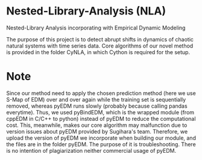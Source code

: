 # Nested-Library-Analysis (NLA)
Nested-Library Analysis incorporating with Empirical Dynamic Modeling

The purpose of this project is to detect abrupt shifts in dynamics of chaotic natural systems with time series data.
Core algorithms of our novel method is provided in the folder CyNLA, in which Cython is required for the setup.

# Note
Since our method need to apply the chosen prediction method (here we use S-Map of EDM) over and over again while the training set is sequentially removed, whereas pyEDM runs slowly (probably because calling pandas everytime).
Thus, we used pyBindEDM, which is the wrapped module (from cppEDM in C/C++ to python) instead of pyEDM to reduce the computational cost.
This, meanwhile, makes our core algorithm may malfunction due to version issues about pyEDM provided by Sugihara's team.
Therefore, we upload the version of pyEDM we incorporate when building our module, and the files are in the folder pyEDM.
The purpose of it is troubleshooting.
There is no intention of plagiarization neither commercial usage of pyEDM.
